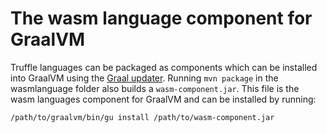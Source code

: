 # The wasm language component for GraalVM

Truffle languages can be packaged as components which can be installed into
GraalVM using the [Graal
updater](http://www.graalvm.org/docs/reference-manual/graal-updater/). 
Running `mvn package` in the wasmlanguage folder also builds a
`wasm-component.jar`. 
This file is the wasm languages component for GraalVM and can be installed by
running:

```
/path/to/graalvm/bin/gu install /path/to/wasm-component.jar
```

